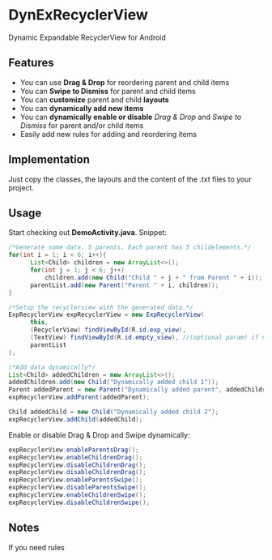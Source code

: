 # DynExRecyclerView
Dynamic Expandable RecyclerView for Android

## Features
- You can use **Drag & Drop** for reordering parent and child items
- You can **Swipe to Dismiss** for parent and child items
- You can **customize** parent and child **layouts**
- You can **dynamically add new items**
- You can **dynamically enable or disable** *Drag & Drop* and *Swipe to Dismiss* for parent and/or child items 
- Easily add new rules for adding and reordering items

## Implementation
Just copy the classes, the layouts and the content of the .txt files to your project.

## Usage
Start checking out **DemoActivity.java**. Snippet:

```java
/*Generate some data. 5 parents. Each parent has 5 childelements.*/
for(int i = 1; i < 6; i++){
      List<Child> children = new ArrayList<>();
      for(int j = 1; j < 6; j++)
          children.add(new Child("Child " + j + " from Parent " + i));
      parentList.add(new Parent("Parent " + i, children));
}

/*Setup the recyclerview with the generated data.*/
ExpRecyclerView expRecyclerView = new ExpRecyclerView(
      this,
      (RecyclerView) findViewById(R.id.exp_view),
      (TextView) findViewById(R.id.empty_view), //(optional param) if no items are in the list show a TextView "list is empty"
      parentList
);

/*Add data dynamically*/
List<Child> addedChildren = new ArrayList<>();
addedChildren.add(new Child("Dynamically added child 1"));
Parent addedParent = new Parent("Dynamically added parent", addedChildren);
expRecyclerView.addParent(addedParent);

Child addedChild = new Child("Dynamically added child 2");
expRecyclerView.addChild(addedChild);

```

Enable or disable Drag & Drop and Swipe dynamically:

```java
expRecyclerView.enableParentsDrag();
expRecyclerView.enableChildrenDrag();
expRecyclerView.disableChildrenDrag();
expRecyclerView.disableChildrenDrag();
expRecyclerView.enableParentsSwipe();
expRecyclerView.disableParentsSwipe();
expRecyclerView.enableChildrenSwipe();
expRecyclerView.disableChildrenSwipe();
```

## Notes
If you need rules

